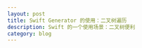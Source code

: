 ```yaml
---
layout: post
title: Swift Generator 的使用：二叉树遍历
description: Swift 的一个使用场景：二叉树便利
category: blog
---
```

